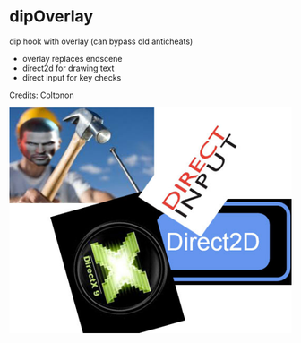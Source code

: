 # dipOverlay
dip hook with overlay (can bypass old anticheats)

- overlay replaces endscene
- direct2d for drawing text
- direct input for key checks

Credits: Coltonon

![alt tag](https://github.com/DrNseven/dipOverlay/blob/master/dipoverlay.jpg)
